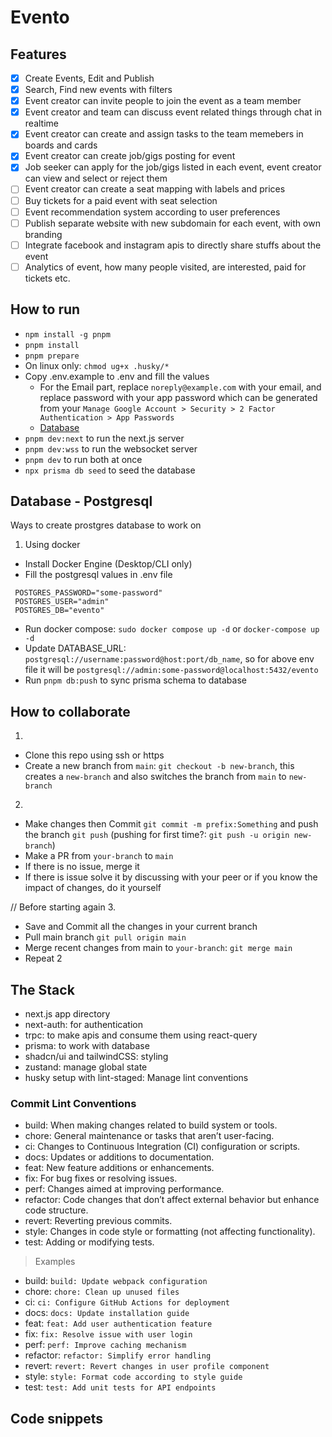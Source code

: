 # Evento

## Features

- [x] Create Events, Edit and Publish
- [x] Search, Find new events with filters
- [x] Event creator can invite people to join the event as a team member
- [x] Event creator and team can discuss event related things through chat in realtime
- [x] Event creator can create and assign tasks to the team memebers in boards and cards
- [x] Event creator can create job/gigs posting for event
- [x] Job seeker can apply for the job/gigs listed in each event, event creator can view and select or reject them
- [ ] Event creator can create a seat mapping with labels and prices
- [ ] Buy tickets for a paid event with seat selection
- [ ] Event recommendation system according to user preferences
- [ ] Publish separate website with new subdomain for each event, with own branding
- [ ] Integrate facebook and instagram apis to directly share stuffs about the event
- [ ] Analytics of event, how many people visited, are interested, paid for tickets etc.

## How to run

- `npm install -g pnpm`
- `pnpm install`
- `pnpm prepare`
- On linux only: `chmod ug+x .husky/*`
- Copy .env.example to .env and fill the values
  - For the Email part, replace `noreply@example.com` with your email, and replace password with your app password which can be generated from your `Manage Google Account > Security > 2 Factor Authentication > App Passwords`
  - [Database](#database---postgresql)
- `pnpm dev:next` to run the next.js server
- `pnpm dev:wss` to run the websocket server
- `pnpm dev` to run both at once
- `npx prisma db seed` to seed the database

## Database - Postgresql

Ways to create prostgres database to work on

1. Using docker

- Install Docker Engine (Desktop/CLI only)
- Fill the postgresql values in .env file

```env
 POSTGRES_PASSWORD="some-password"
 POSTGRES_USER="admin"
 POSTGRES_DB="evento"
```

- Run docker compose: `sudo docker compose up -d` or `docker-compose up -d`
- Update DATABASE_URL: `postgresql://username:password@host:port/db_name`, so for above env file it will be `postgresql://admin:some-password@localhost:5432/evento`
- Run `pnpm db:push` to sync prisma schema to database

## How to collaborate

1.

- Clone this repo using ssh or https
- Create a new branch from `main`: `git checkout -b new-branch`, this creates a `new-branch` and also switches the branch from `main` to `new-branch`

2.

- Make changes then Commit `git commit -m prefix:Something` and push the branch `git push` (pushing for first time?: `git push -u origin new-branch`)
- Make a PR from `your-branch` to `main`
- If there is no issue, merge it
- If there is issue solve it by discussing with your peer or if you know the impact of changes, do it yourself

// Before starting again 3.

- Save and Commit all the changes in your current branch
- Pull main branch `git pull origin main`
- Merge recent changes from main to `your-branch`: `git merge main`
- Repeat 2

## The Stack

- next.js app directory
- next-auth: for authentication
- trpc: to make apis and consume them using react-query
- prisma: to work with database
- shadcn/ui and tailwindCSS: styling
- zustand: manage global state
- husky setup with lint-staged: Manage lint conventions

### Commit Lint Conventions

- build: When making changes related to build system or tools.
- chore: General maintenance or tasks that aren’t user-facing.
- ci: Changes to Continuous Integration (CI) configuration or scripts.
- docs: Updates or additions to documentation.
- feat: New feature additions or enhancements.
- fix: For bug fixes or resolving issues.
- perf: Changes aimed at improving performance.
- refactor: Code changes that don’t affect external behavior but enhance code structure.
- revert: Reverting previous commits.
- style: Changes in code style or formatting (not affecting functionality).
- test: Adding or modifying tests.

> Examples

- build: `build: Update webpack configuration`
- chore: `chore: Clean up unused files`
- ci: `ci: Configure GitHub Actions for deployment`
- docs: `docs: Update installation guide`
- feat: `feat: Add user authentication feature`
- fix: `fix: Resolve issue with user login`
- perf: `perf: Improve caching mechanism`
- refactor: `refactor: Simplify error handling`
- revert: `revert: Revert changes in user profile component`
- style: `style: Format code according to style guide`
- test: `test: Add unit tests for API endpoints`

## Code snippets

```

```
